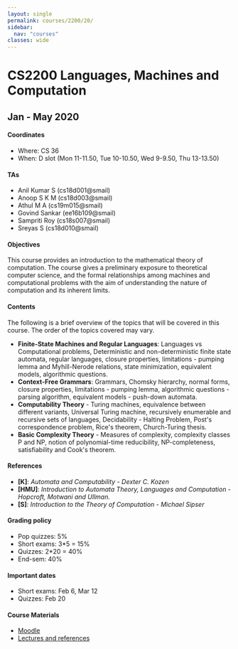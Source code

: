 ```yaml
---
layout: single
permalink: courses/2200/20/
sidebar:
  nav: "courses"
classes: wide
---
```


# CS2200 Languages, Machines and Computation
## Jan - May 2020

#### Coordinates
- Where: CS 36
- When: D slot (Mon 11-11.50, Tue 10-10.50, Wed 9-9.50, Thu 13-13.50)

#### TAs
- Anil Kumar S (cs18d001@smail)
- Anoop S K M (cs18d003@smail)
- Athul M A (cs19m015@smail)
- Govind Sankar (ee16b109@smail)
- Sampriti Roy (cs18s007@smail)
- Sreyas S (cs18d010@smail)

#### Objectives
This course provides an introduction to the mathematical theory of computation. The course gives a preliminary exposure to theoretical computer science, and the formal relationships among machines and computational problems with the aim of understanding the nature of computation and its inherent limits.

#### Contents
The following is a brief overview of the topics that will be covered in this course. The order of the topics covered may vary.
- **Finite-State Machines and Regular Languages**: Languages vs Computational problems, Deterministic and non-deterministic finite state automata, regular languages, closure properties, limitations - pumping lemma and Myhill-Nerode relations, state minimization, equivalent models, algorithmic questions.
- **Context-Free Grammars**: Grammars, Chomsky hierarchy, normal forms, closure properties, limitations - pumping lemma, algorithmic questions - parsing algorithm, equivalent models - push-down automata.
- **Computability Theory** - Turing machines, equivalence between different variants, Universal Turing machine, recursively enumerable and recursive sets of languages, Decidability - Halting Problem, Post's correspondence problem, Rice's theorem, Church-Turing thesis.
- **Basic Complexity Theory** - Measures of complexity, complexity classes P and NP, notion of polynomial-time reducibility, NP-completeness, satisfiability and Cook's theorem.

#### References
 - **[K]**: *Automata and Computability* - *Dexter C. Kozen*
 - **[HMU]**: *Introduction to Automata Theory, Languages and Computation* - *Hopcroft, Motwani and Ullman.*
 - **[S]**: *Introduction to the Theory of Computation* - *Michael Sipser*

#### Grading policy
 - Pop quizzes: 5%
 - Short exams: 3*5 = 15%  
 - Quizzes: 2*20 = 40%
 - End-sem: 40%

#### Important dates
 - Short exams: Feb 6, Mar 12
 - Quizzes: Feb 20

#### Course Materials
 - [Moodle](https://courses.iitm.ac.in/course/view.php?id=5801)
 - [Lectures and references](lec.html)
